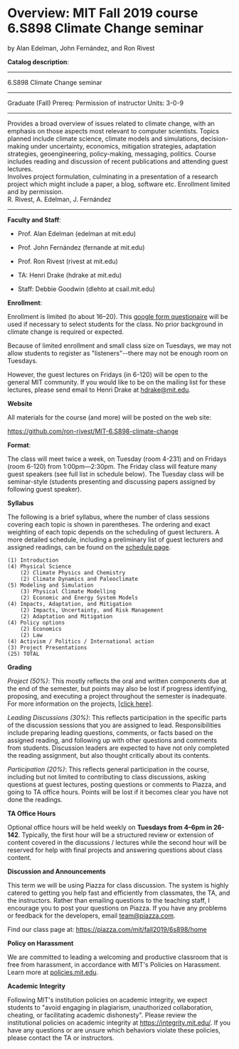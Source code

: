 # Overview: MIT Fall 2019 course 6.S898 Climate Change seminar

by Alan Edelman, John Fernández, and Ron Rivest


**Catalog description**:

______
6.S898 Climate Change seminar
______
Graduate (Fall) 
Prereq: Permission of instructor 
Units: 3-0-9 
______ 
Provides a broad overview of issues related to climate change, with an emphasis
on those aspects most relevant to computer scientists.  Topics planned include climate science, 
climate models and simulations, decision-making under uncertainty, economics, mitigation 
strategies, adaptation strategies, geoengineering, policy-making, messaging, politics.  Course includes
reading and discussion of recent publications and attending guest lectures.  
Involves project formulation, culminating in a presentation of a research project which might include a paper, a blog, software etc.
Enrollment limited and by permission.\
R. Rivest, A. Edelman, J. Fern&#xE1;ndez
______

**Faculty and Staff**:

* Prof. Alan Edelman (edelman at mit.edu)

* Prof. John Fernández (fernande at mit.edu)

* Prof. Ron Rivest (rivest at mit.edu)

* TA: Henri Drake (hdrake at mit.edu)

* Staff: Debbie Goodwin (dlehto at csail.mit.edu)

**Enrollment**:

Enrollment is limited (to about 16–20). This [google form questionaire](https://forms.gle/N9iSj8a5VWyPhACE8) will be used if necessary
to select students for the class.  No prior background in climate change is required or expected.

Because of limited enrollment and small class size on Tuesdays, we may not allow students
to register as "listeners"--there may not be enough room on Tuesdays.  

However, the guest lectures on Fridays (in 6-120) will be open to the general MIT community.  If you would like
to be on the mailing list for these lectures, please send email to Henri Drake at <hdrake@mit.edu>.

**Website**

All materials for the course (and more) will be posted on the web site:

https://github.com/ron-rivest/MIT-6.S898-climate-change

**Format**:

The class will meet twice a week, on Tuesday (room 4-231) and on Fridays (room 6-120) from 1:00pm—2:30pm.
The Friday class will feature many guest speakers (see full list in schedule below).
The Tuesday class will be seminar-style (students presenting and discussing papers assigned by following guest speaker).

**Syllabus**

The following is a brief syllabus, where the number of class sessions covering each topic is shown in parentheses. The ordering and exact weighting of each topic depends on the scheduling of guest lecturers. A more detailed schedule, including a preliminary list of guest lecturers and assigned readings, can be found on the [schedule page](https://github.com/ron-rivest/MIT-6.S898-climate-change/blob/master/schedule.md).

    (1) Introduction
    (4) Physical Science
        (2) Climate Physics and Chemistry
        (2) Climate Dynamics and Paleoclimate
    (5) Modeling and Simulation
        (3) Physical Climate Modelling
        (2) Economic and Energy System Models
    (4) Impacts, Adaptation, and Mitigation
        (2) Impacts, Uncertainty, and Risk Management
        (2) Adaptation and Mitigation
    (4) Policy options
        (2) Economics
        (2) Law
    (4) Activism / Politics / International action
    (3) Project Presentations
    (25) TOTAL

**Grading**

*Project (50%)*: This mostly reflects the oral and written components due at the end of the semester, but points may also be lost if progress identifying, proposing, and executing a project throughout the semester is inadequate. For more information on the projects, [[click here]](https://github.com/ron-rivest/MIT-6.S898-climate-change/blob/master/projects.md).

*Leading Discussions (30%)*: This reflects participation in the specific parts of the discussion sessions that you are assigned to lead. Responsibilities include preparing leading questions, comments, or facts based on the assigned reading, and following up with other questions and comments from students. Discussion leaders are expected to have not only completed the reading assignment, but also thought critically about its contents.

*Participation (20%)*: This reflects general participation in the course, including but not limited to contributing to class discussions, asking questions at guest lectures, posting questions or comments to Piazza, and going to TA office hours. Points will be lost if it becomes clear you have not done the readings.

**TA Office Hours**

Optional office hours will be held weekly on **Tuesdays from 4–6pm in 26-142**. Typically, the first hour will be a structured review or extension of content covered in the discussions / lectures while the second hour will be reserved for help with final projects and answering questions about class content.

**Discussion and Announcements**

This term we will be using Piazza for class discussion. The system is highly catered to getting you help fast and efficiently from classmates, the TA, and the instructors. Rather than emailing questions to the teaching staff, I encourage you to post your questions on Piazza. If you have any problems or feedback for the developers, email team@piazza.com.

Find our class page at: https://piazza.com/mit/fall2019/6s898/home

**Policy on Harassment**

We are committed to leading a welcoming and productive classroom that is free from harassment, in accordance with MIT's Policies on Harassment. Learn more at [policies.mit.edu](https://policies.mit.edu/policies-procedures/90-relations-and-responsibilities-within-mit-community/94-harassment).

**Academic Integrity**

Following MIT's institution policies on academic integrity, we expect students to "avoid engaging in plagiarism, unauthorized collaboration, cheating, or facilitating academic dishonesty". Please review the institutional policies on academic integrity at https://integrity.mit.edu/. If you have any questions or are unsure which behaviors violate these policies, please contact the TA or instructors.

